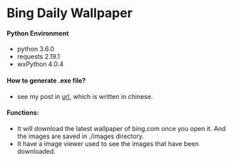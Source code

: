 # Bing Daily Wallpaper

#### Python Environment

+ python 3.6.0
+ requests 2.19.1
+ wxPython 4.0.4

#### How to generate .exe file?

+ see my post in [url](https://liulin1995.github.io/2019/07/13/%E5%B0%86python%E4%BB%A3%E7%A0%81%E6%89%93%E5%8C%85%E6%88%90exe%E6%96%87%E4%BB%B6/), which is written in chinese.

#### Functions:

+ It will download the latest wallpaper of bing.com once you open it. And the images are saved in ./images directory.
+ It have a image viewer used to see the images that have been downloaded.

